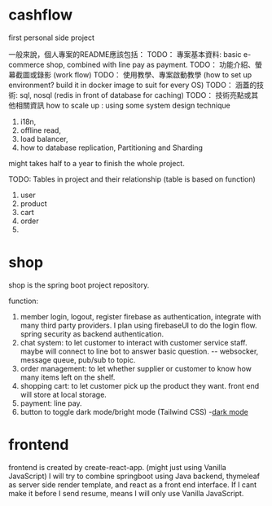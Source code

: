 # cashflow

first personal side project

一般來說，個人專案的README應該包括：
TODO：  專案基本資料: basic e-commerce shop, combined with line pay as payment.
TODO：  功能介紹、螢幕截圖或錄影 (work flow)
TODO：  使用教學、專案啟動教學 (how to set up environment? build it in docker image to suit for every OS)
TODO：  涵蓋的技術: sql, nosql (redis in front of database for caching)
TODO：  技術亮點或其他相關資訊 
how to scale up : using some system design technique
1. i18n, 
2. offline read, 
3. load balancer, 
4. how to database replication, Partitioning and Sharding

might takes half to a year to finish the whole project.

TODO: Tables in project and their relationship (table is based on function)
1. user
2. product
3. cart
4. order
5. 

# shop 
shop is the spring boot project repository.

function:
1. member login, logout, register
firebase as authentication, integrate with many third party providers. 
I plan using firebaseUI to do the login flow.
spring security as backend authentication.
2. chat system: to let customer to interact with customer service staff. maybe will connect to line bot to answer basic question.
-- websocker, message queue, pub/sub to topic.
3. order management: to let whether supplier or customer to know how many items left on the shelf.
4. shopping cart: to let customer pick up the product they want. front end will store at local storage.
5. payment: line pay.
6. button to toggle dark mode/bright mode (Tailwind CSS) -[dark mode](https://tailwindcss.com/docs/dark-mode)

# frontend 
frontend is created by create-react-app. (might just using Vanilla JavaScript)
I will try to combine springboot using Java backend, thymeleaf as server side render template, and react as a front end interface. 
If I cant make it before I send resume, means I will only use Vanilla JavaScript.
